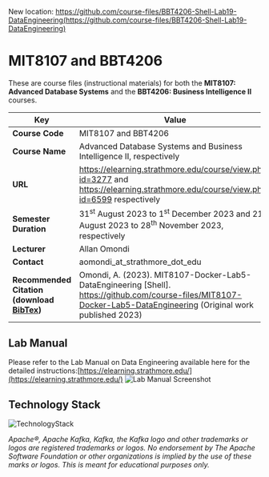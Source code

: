 New location: https://github.com/course-files/BBT4206-Shell-Lab19-DataEngineering(https://github.com/course-files/BBT4206-Shell-Lab19-DataEngineering)
# MIT8107 and BBT4206

These are course files (instructional materials) for both the **MIT8107: Advanced Database Systems** and the **BBT4206: Business Intelligence II** courses.

| **Key**                                                               | Value                                                                                                                                                                              |
|---------------|---------------------------------------------------------|
| **Course Code**                                                       | MIT8107 and BBT4206                                                                                                                                                                            |
| **Course Name**                                                       | Advanced Database Systems and Business Intelligence II, respectively                                                                                                                                                           |
| **URL**                                                               | <https://elearning.strathmore.edu/course/view.php?id=3277> and <https://elearning.strathmore.edu/course/view.php?id=6599> respectively                                                                                                                         |
| **Semester Duration**                                                 | 31<sup>st</sup> August 2023 to 1<sup>st</sup> December 2023 and 21<sup>st</sup> August 2023 to 28<sup>th</sup> November 2023, respectively                                                                                                                       |
| **Lecturer**                                                          | Allan Omondi                                                                                                                                                                       |
| **Contact**                                                           | aomondi_at_strathmore_dot_edu                                                                                                                                                      |
| **Recommended Citation (download [BibTex](RecommendedCitation.bib))** | Omondi, A. (2023). MIT8107-Docker-Lab5-DataEngineering [Shell]. https://github.com/course-files/MIT8107-Docker-Lab5-DataEngineering (Original work published 2023) |

## Lab Manual
Please refer to the Lab Manual on Data Engineering available here for the detailed instructions:[https://elearning.strathmore.edu/](https://elearning.strathmore.edu/)
![Lab Manual Screenshot](https://github.com/course-files/MIT8107-Docker-Lab5-DataEngineering/assets/137632706/881674e6-8217-4c45-9f4d-bc0cb2e81576)

## Technology Stack

![TechnologyStack](https://github.com/course-files/MIT8107-Docker-Lab5-DataEngineering/assets/137632706/51ddb9cb-4b87-42eb-9adc-53356a18917a)


_Apache®️, Apache Kafka, Kafka, the Kafka logo and other trademarks or logos are registered trademarks or logos. No endorsement by The Apache Software Foundation or other organizations is implied by the use of these marks or logos. This is meant for educational purposes only._
